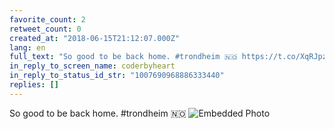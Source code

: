 ```yaml
---
favorite_count: 2
retweet_count: 0
created_at: "2018-06-15T21:12:07.000Z"
lang: en
full_text: "So good to be back home. #trondheim 🇳🇴 https://t.co/XqRJpzQgc2"
in_reply_to_screen_name: coderbyheart
in_reply_to_status_id_str: "1007690968886333440"
replies: []
---
```


So good to be back home. #trondheim 🇳🇴
![Embedded Photo](https://twitter-media-coderbyheart.s3.eu-north-1.amazonaws.com/1007732507251527680-DfwvXd7WsAAQVoF.jpg)
